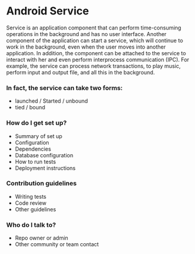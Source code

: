 # Android Service #

Service is an application component that can perform time-consuming operations in the background and has no user interface.
Another component of the application can start a service, which will continue to work in the background, even when the user moves into another application.
In addition, the component can be attached to the service to interact with her ​​and even perform interprocess communication (IPC). For example, the service can process network transactions, to play music, perform input and output file, and all this in the background.

### In fact, the service can take two forms: ###

* launched / Started / unbound
* tied / bound

### How do I get set up? ###

* Summary of set up
* Configuration
* Dependencies
* Database configuration
* How to run tests
* Deployment instructions

### Contribution guidelines ###

* Writing tests
* Code review
* Other guidelines

### Who do I talk to? ###

* Repo owner or admin
* Other community or team contact